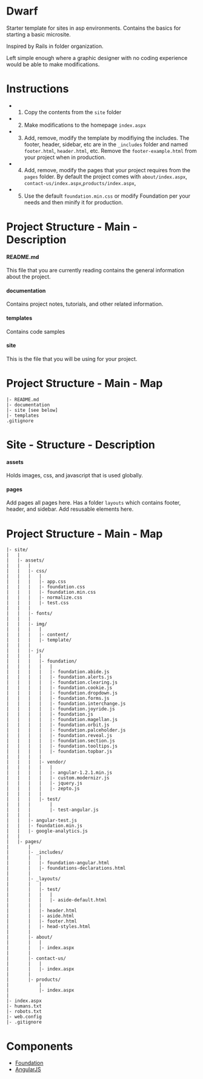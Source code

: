 Dwarf
============

Starter template for sites in asp environments. Contains the basics for starting a basic microsite. 

Inspired by Rails in folder organization. 

Left simple enough where a graphic designer with no coding experience would be able to make modifications. 

Instructions
============
- 1. Copy the contents from the `site` folder
- 2. Make modifications to the homepage `index.aspx` 
- 3. Add, remove, modify the template by modifiying the includes. The footer, header, sidebar, etc are in the `_includes` folder and named `footer.html`, `header.html`, etc. Remove the `footer-example.html` from your project when in production. 
- 4. Add, remove, modify the pages that your project requires from the `pages` folder. By default the project comes with `about/index.aspx`, `contact-us/index.aspx`,`products/index.aspx`, 
- 5. Use the default `foundation.min.css` or modify Foundation per your needs and then minify it for production. 


Project Structure - Main - Description
============

#### README.md
This file that you are currently reading contains the general information about the project. 

#### documentation
Contains project notes, tutorials, and other related information. 

#### templates
Contains code samples

#### site
This is the file that you will be using for your project. 

Project Structure - Main - Map
============
```
|- README.md
|- documentation
|- site [see below]
|- templates
.gitignore
```

Site - Structure - Description
============

#### assets 
Holds images, css, and javascript that is used globally. 

#### pages
Add pages all pages here. 
Has a folder `layouts` which contains footer, header, and sidebar. Add resusable elements here.  

Project Structure - Main - Map
============
```
|- site/
|   |
|   |- assets/
|   |   |
|   |   |- css/
|   |   |   |
|   |   |   |- app.css
|   |   |   |- foundation.css 
|   |   |   |- foundation.min.css 
|   |   |   |- normalize.css
|   |   |   |- test.css
|   |   |
|   |   |- fonts/
|   |   |
|   |   |- img/
|   |   |   |
|   |   |   |- content/
|   |   |   |- template/
|   |   |   
|   |   |- js/
|   |   |   |
|   |   |   |- foundation/
|   |   |   |   |
|   |   |   |   |- foundation.abide.js
|   |   |   |   |- foundation.alerts.js
|   |   |   |   |- foundation.clearing.js
|   |   |   |   |- foundation.cookie.js
|   |   |   |   |- foundation.dropdown.js
|   |   |   |   |- foundation.forms.js
|   |   |   |   |- foundation.interchange.js
|   |   |   |   |- foundation.joyride.js
|   |   |   |   |- foundation.js
|   |   |   |   |- foundation.magellan.js
|   |   |   |   |- foundation.orbit.js
|   |   |   |   |- foundation.palceholder.js
|   |   |   |   |- foundation.reveal.js
|   |   |   |   |- foundation.section.js
|   |   |   |   |- foundation.tooltips.js
|   |   |   |   |- foundation.topbar.js
|   |   |   |
|   |   |   |- vendor/
|   |   |   |   |
|   |   |   |   |- angular-1.2.1.min.js
|   |   |   |   |- custom.modernizr.js
|   |   |   |   |- jquery.js
|   |   |   |   |- zepto.js
|   |   |   |
|   |   |   |- test/
|   |   |       |
|   |   |       |- test-angular.js
|   |   |
|   |   |- angular-test.js
|   |   |- foundation.min.js
|   |   |- google-analytics.js
|   |
|   |- pages/
|       |
|       |- _includes/
|       |   |
|       |   |- foundation-angular.html
|       |   |- foundations-declarations.html
|       |   
|       |- _layouts/
|       |   |
|       |   |- test/
|       |   |   |
|       |   |   |- aside-default.html
|       |   |
|       |   |- header.html
|       |   |- aside.html
|       |   |- footer.html
|       |   |- head-styles.html
|       | 
|       |- about/
|       |   |
|       |   |- index.aspx
|       | 
|       |- contact-us/
|       |   |
|       |   |- index.aspx
|       |
|       |- products/
|           |
|           |- index.aspx
|
|- index.aspx
|- humans.txt
|- robots.txt
|- web.config
|- .gitignore
```


Components
============
- [Foundation](https://github.com/zurb/foundation)
- [AngularJS](https://github.com/angular)